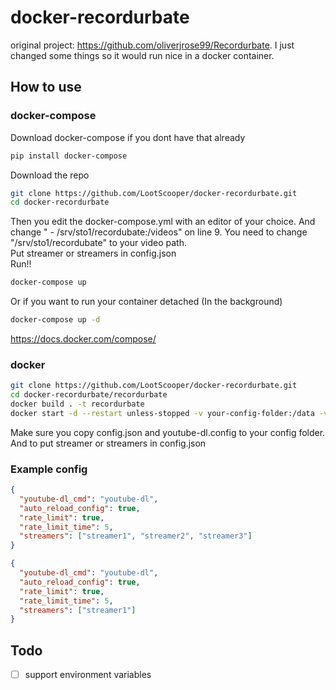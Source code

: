 # docker-recordurbate

original project: https://github.com/oliverjrose99/Recordurbate. I just changed some things so it would run nice in a docker container.

## How to use
### docker-compose
Download docker-compose if you dont have that already
````bash
pip install docker-compose
````
Download the repo
````bash
git clone https://github.com/LootScooper/docker-recordurbate.git
cd docker-recordurbate
````
Then you edit the docker-compose.yml with an editor of your choice. And change " - /srv/sto1/recordubate:/videos" on line 9. You need to change "/srv/sto1/recordubate" to your video path.  
Put streamer or streamers in config.json  
Run!!
````bash
docker-compose up
````
Or if you want to run your container detached (In the background)
````bash
docker-compose up -d
````
https://docs.docker.com/compose/
### docker
````bash
git clone https://github.com/LootScooper/docker-recordurbate.git
cd docker-recordurbate/recordurbate
docker build . -t recordurbate
docker start -d --restart unless-stopped -v your-config-folder:/data -v my-video-folder:/videos recordurbate
````
Make sure you copy config.json and youtube-dl.config to your config folder.  And to put streamer or streamers in config.json
### Example config
```json
{
  "youtube-dl_cmd": "youtube-dl",
  "auto_reload_config": true,
  "rate_limit": true,
  "rate_limit_time": 5,
  "streamers": ["streamer1", "streamer2", "streamer3"]
}
```
```json
{
  "youtube-dl_cmd": "youtube-dl",
  "auto_reload_config": true,
  "rate_limit": true,
  "rate_limit_time": 5,
  "streamers": ["streamer1"]
}
```

## Todo
- [ ] support environment variables 
